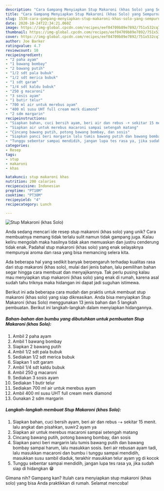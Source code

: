 ```yaml
---
description: "Cara Gampang Menyiapkan Stup Makaroni (khas Solo) yang Sempurna"
title: "Cara Gampang Menyiapkan Stup Makaroni (khas Solo) yang Sempurna"
slug: 1538-cara-gampang-menyiapkan-stup-makaroni-khas-solo-yang-sempurna
date: 2020-10-24T22:34:21.060Z
image: https://img-global.cpcdn.com/recipes/eef04709b89e7892/751x532cq70/stup-makaroni-khas-solo-foto-resep-utama.jpg
thumbnail: https://img-global.cpcdn.com/recipes/eef04709b89e7892/751x532cq70/stup-makaroni-khas-solo-foto-resep-utama.jpg
cover: https://img-global.cpcdn.com/recipes/eef04709b89e7892/751x532cq70/stup-makaroni-khas-solo-foto-resep-utama.jpg
author: Joe Barker
ratingvalue: 4.7
reviewcount: 10
recipeingredient:
- "2 paha ayam"
- "1 bawang bombay"
- "2 bawang putih"
- "1/2 sdt pala bubuk"
- "1/2 sdt merica bubuk"
- "1 sdt garam"
- "1/4 sdt kaldu bubuk"
- "250 g macaroni"
- "3 sosis ayam"
- "1 butir telur"
- "700 ml air untuk merebus ayam"
- "400 ml susu UHT full cream merk diamond"
- "2 sdm margarin"
recipeinstructions:
- "Siapkan bahan, cuci bersih ayam, beri air dan rebus -+ sekitar 15 menit. lalu angkat dan pisahkan, suwir2 ayam ya"
- "Siapkan air untuk merebus macaroni sampai setengah matang"
- "Cincang bawang putih, potong bawang bombay, dan sosis"
- "Siapkan panci beri margarin lalu tumis bawang putih dan bawang bombay sampai harum, lalu masukkan sosis. beri air rebusan ayam tadi, lalu masukkan macaroni dan bumbu i tunggu sampai mendidih, masukkan susu sambil diaduk, terakhir masukkan telur ayam yg di kocok"
- "Tunggu sebentar sampai mendidih, jangan lupa tes rasa ya, jika sudah siap di hidangkan 😁"
categories:
- Resep
tags:
- stup
- makaroni
- khas

katakunci: stup makaroni khas 
nutrition: 200 calories
recipecuisine: Indonesian
preptime: "PT10M"
cooktime: "PT30M"
recipeyield: "4"
recipecategory: Lunch

---
```



![Stup Makaroni (khas Solo)](https://img-global.cpcdn.com/recipes/eef04709b89e7892/751x532cq70/stup-makaroni-khas-solo-foto-resep-utama.jpg)

Anda sedang mencari ide resep stup makaroni (khas solo) yang unik? Cara membuatnya memang tidak terlalu sulit namun tidak gampang juga. Kalau keliru mengolah maka hasilnya tidak akan memuaskan dan justru cenderung tidak enak. Padahal stup makaroni (khas solo) yang enak selayaknya mempunyai aroma dan rasa yang bisa memancing selera kita.



Ada beberapa hal yang sedikit banyak berpengaruh terhadap kualitas rasa dari stup makaroni (khas solo), mulai dari jenis bahan, lalu pemilihan bahan segar hingga cara membuat dan menyajikannya. Tak perlu pusing kalau mau menyiapkan stup makaroni (khas solo) yang enak di rumah, karena asal sudah tahu triknya maka hidangan ini dapat jadi suguhan istimewa.


Berikut ini ada beberapa cara mudah dan praktis untuk membuat stup makaroni (khas solo) yang siap dikreasikan. Anda bisa menyiapkan Stup Makaroni (khas Solo) menggunakan 13 jenis bahan dan 5 langkah pembuatan. Berikut ini langkah-langkah dalam menyiapkan hidangannya.

<!--inarticleads1-->

##### Bahan-bahan dan bumbu yang dibutuhkan untuk pembuatan Stup Makaroni (khas Solo):

1. Ambil 2 paha ayam
1. Ambil 1 bawang bombay
1. Siapkan 2 bawang putih
1. Ambil 1/2 sdt pala bubuk
1. Sediakan 1/2 sdt merica bubuk
1. Siapkan 1 sdt garam
1. Ambil 1/4 sdt kaldu bubuk
1. Ambil 250 g macaroni
1. Sediakan 3 sosis ayam
1. Sediakan 1 butir telur
1. Sediakan 700 ml air untuk merebus ayam
1. Ambil 400 ml susu UHT full cream merk diamond
1. Gunakan 2 sdm margarin




<!--inarticleads2-->

##### Langkah-langkah membuat Stup Makaroni (khas Solo):

1. Siapkan bahan, cuci bersih ayam, beri air dan rebus -+ sekitar 15 menit. lalu angkat dan pisahkan, suwir2 ayam ya
1. Siapkan air untuk merebus macaroni sampai setengah matang
1. Cincang bawang putih, potong bawang bombay, dan sosis
1. Siapkan panci beri margarin lalu tumis bawang putih dan bawang bombay sampai harum, lalu masukkan sosis. beri air rebusan ayam tadi, lalu masukkan macaroni dan bumbu i tunggu sampai mendidih, masukkan susu sambil diaduk, terakhir masukkan telur ayam yg di kocok
1. Tunggu sebentar sampai mendidih, jangan lupa tes rasa ya, jika sudah siap di hidangkan 😁




Gimana nih? Gampang kan? Itulah cara menyiapkan stup makaroni (khas solo) yang bisa Anda praktikkan di rumah. Selamat mencoba!
